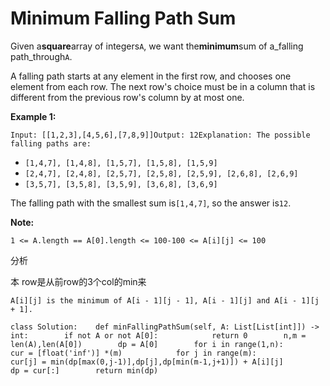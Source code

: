# Minimum Falling Path Sum

Given a**square**array of integers`A`, we want the**minimum**sum of a\_falling path\_through`A`.

A falling path starts at any element in the first row, and chooses one element from each row. The next row's choice must be in a column that is different from the previous row's column by at most one.

**Example 1:**

```text
Input: [[1,2,3],[4,5,6],[7,8,9]]Output: 12Explanation: The possible falling paths are:
```

* `[1,4,7], [1,4,8], [1,5,7], [1,5,8], [1,5,9]`
* `[2,4,7], [2,4,8], [2,5,7], [2,5,8], [2,5,9], [2,6,8], [2,6,9]`
* `[3,5,7], [3,5,8], [3,5,9], [3,6,8], [3,6,9]`

The falling path with the smallest sum is`[1,4,7]`, so the answer is`12`.

**Note:**

```text
1 <= A.length == A[0].length <= 100-100 <= A[i][j] <= 100
```

分析

本 row是从前row的3个col的min来

```text
A[i][j] is the minimum of A[i - 1][j - 1], A[i - 1][j] and A[i - 1][j + 1].
```

```text
class Solution:    def minFallingPathSum(self, A: List[List[int]]) -> int:        if not A or not A[0]:            return 0        n,m = len(A),len(A[0])        dp = A[0]        for i in range(1,n):            cur = [float('inf')] *(m)            for j in range(m):                cur[j] = min(dp[max(0,j-1)],dp[j],dp[min(m-1,j+1)]) + A[i][j]            dp = cur[:]        return min(dp)
```

